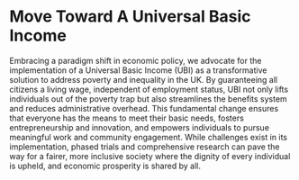 Move Toward A Universal Basic Income
=========

Embracing a paradigm shift in economic policy, we advocate for the implementation of a Universal Basic Income (UBI) as a transformative solution to address poverty and inequality in the UK. By guaranteeing all citizens a living wage, independent of employment status, UBI not only lifts individuals out of the poverty trap but also streamlines the benefits system and reduces administrative overhead. This fundamental change ensures that everyone has the means to meet their basic needs, fosters entrepreneurship and innovation, and empowers individuals to pursue meaningful work and community engagement. While challenges exist in its implementation, phased trials and comprehensive research can pave the way for a fairer, more inclusive society where the dignity of every individual is upheld, and economic prosperity is shared by all.
